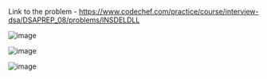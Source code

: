 Link to the problem - https://www.codechef.com/practice/course/interview-dsa/DSAPREP_08/problems/INSDELDLL

![image](https://github.com/Haleshot/Competitive-Programming/assets/57552973/0f8df4db-aaf4-48b3-b86e-4a1e8da62d27)



![image](https://github.com/Haleshot/Competitive-Programming/assets/57552973/4fd7dea0-a0a2-4f43-9347-dc8c88059730)


![image](https://github.com/Haleshot/Competitive-Programming/assets/57552973/e83e084f-7950-46a8-9570-61e8e28bb17b)
